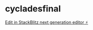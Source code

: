 # cycladesfinal

[Edit in StackBlitz next generation editor ⚡️](https://stackblitz.com/~/github.com/otouristas/cycladesfinal)